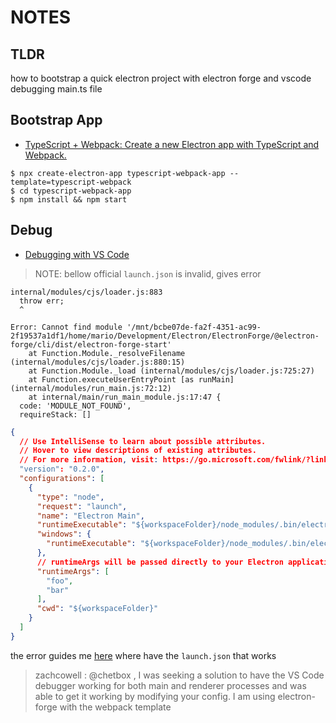 # NOTES

## TLDR

how to bootstrap a quick electron project with electron forge and vscode debugging main.ts file

## Bootstrap App

- [TypeScript + Webpack: Create a new Electron app with TypeScript and Webpack.](https://www.electronforge.io/templates/typescript-+-webpack-template)

```shell
$ npx create-electron-app typescript-webpack-app --template=typescript-webpack
$ cd typescript-webpack-app
$ npm install && npm start
```

## Debug

- [Debugging with VS Code](https://www.electronforge.io/advanced/debugging#debugging-with-vs-code)

> NOTE: bellow official `launch.json` is invalid, gives error

```shell
internal/modules/cjs/loader.js:883
  throw err;
  ^

Error: Cannot find module '/mnt/bcbe07de-fa2f-4351-ac99-2f19537a1df1/home/mario/Development/Electron/ElectronForge/@electron-forge/cli/dist/electron-forge-start'
    at Function.Module._resolveFilename (internal/modules/cjs/loader.js:880:15)
    at Function.Module._load (internal/modules/cjs/loader.js:725:27)
    at Function.executeUserEntryPoint [as runMain] (internal/modules/run_main.js:72:12)
    at internal/main/run_main_module.js:17:47 {
  code: 'MODULE_NOT_FOUND',
  requireStack: []
```

```json
{
  // Use IntelliSense to learn about possible attributes.
  // Hover to view descriptions of existing attributes.
  // For more information, visit: https://go.microsoft.com/fwlink/?linkid=830387
  "version": "0.2.0",
  "configurations": [
    {
      "type": "node",
      "request": "launch",
      "name": "Electron Main",
      "runtimeExecutable": "${workspaceFolder}/node_modules/.bin/electron-forge-vscode-nix",
      "windows": {
        "runtimeExecutable": "${workspaceFolder}/node_modules/.bin/electron-forge-vscode-win.cmd"
      },
      // runtimeArgs will be passed directly to your Electron application
      "runtimeArgs": [
        "foo",
        "bar"
      ],
      "cwd": "${workspaceFolder}"
    }
  ]
}
```

the error guides me [here](https://github.com/electron-userland/electron-forge/pull/1370#issuecomment-621510831)
where have the `launch.json` that works

> zachcowell : @chetbox , I was seeking a solution to have the VS Code debugger working for both main and renderer processes and was able to get it working by modifying your config. I am using electron-forge with the webpack template
